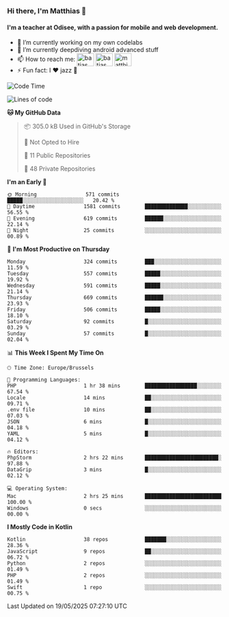 ### Hi there, I'm Matthias 👋

#### I'm a teacher at Odisee, with a passion for mobile and web development.

- 🔭 I’m currently working on my own codelabs
- 🌱 I’m currently deepdiving android advanced stuff
- 📫 How to reach me: <a href="https://dev.to/batjas" target="_blank"><img align="center" src="https://raw.githubusercontent.com/rahuldkjain/github-profile-readme-generator/master/src/images/icons/Social/devto.svg" alt="batjas" height="30" width="40" /></a>
<a href="https://twitter.com/batjas" target="_blank"><img align="center" src="https://raw.githubusercontent.com/rahuldkjain/github-profile-readme-generator/master/src/images/icons/Social/twitter.svg" alt="batjas" height="30" width="40" /></a>
<a href="https://linkedin.com/in/matthiasdruwé" target="_blank"><img align="center" src="https://raw.githubusercontent.com/rahuldkjain/github-profile-readme-generator/master/src/images/icons/Social/linked-in-alt.svg" alt="matthiasdruwé" height="30" width="40" /></a>
- ⚡ Fun fact: I ❤ jazz 🎷


<!--START_SECTION:waka-->
![Code Time](http://img.shields.io/badge/Code%20Time-1%2C431%20hrs%2031%20mins-blue)

![Lines of code](https://img.shields.io/badge/From%20Hello%20World%20I%27ve%20Written-7.2%20million%20lines%20of%20code-blue)

**🐱 My GitHub Data** 

> 📦 305.0 kB Used in GitHub's Storage 
 > 
> 🚫 Not Opted to Hire
 > 
> 📜 11 Public Repositories 
 > 
> 🔑 48 Private Repositories 
 > 
**I'm an Early 🐤** 

```text
🌞 Morning                571 commits         █████░░░░░░░░░░░░░░░░░░░░   20.42 % 
🌆 Daytime                1581 commits        ██████████████░░░░░░░░░░░   56.55 % 
🌃 Evening                619 commits         ██████░░░░░░░░░░░░░░░░░░░   22.14 % 
🌙 Night                  25 commits          ░░░░░░░░░░░░░░░░░░░░░░░░░   00.89 % 
```
📅 **I'm Most Productive on Thursday** 

```text
Monday                   324 commits         ███░░░░░░░░░░░░░░░░░░░░░░   11.59 % 
Tuesday                  557 commits         █████░░░░░░░░░░░░░░░░░░░░   19.92 % 
Wednesday                591 commits         █████░░░░░░░░░░░░░░░░░░░░   21.14 % 
Thursday                 669 commits         ██████░░░░░░░░░░░░░░░░░░░   23.93 % 
Friday                   506 commits         █████░░░░░░░░░░░░░░░░░░░░   18.10 % 
Saturday                 92 commits          █░░░░░░░░░░░░░░░░░░░░░░░░   03.29 % 
Sunday                   57 commits          █░░░░░░░░░░░░░░░░░░░░░░░░   02.04 % 
```


📊 **This Week I Spent My Time On** 

```text
🕑︎ Time Zone: Europe/Brussels

💬 Programming Languages: 
PHP                      1 hr 38 mins        █████████████████░░░░░░░░   67.54 % 
Locale                   14 mins             ██░░░░░░░░░░░░░░░░░░░░░░░   09.71 % 
.env file                10 mins             ██░░░░░░░░░░░░░░░░░░░░░░░   07.03 % 
JSON                     6 mins              █░░░░░░░░░░░░░░░░░░░░░░░░   04.18 % 
YAML                     5 mins              █░░░░░░░░░░░░░░░░░░░░░░░░   04.12 % 

🔥 Editors: 
PhpStorm                 2 hrs 22 mins       ████████████████████████░   97.88 % 
DataGrip                 3 mins              █░░░░░░░░░░░░░░░░░░░░░░░░   02.12 % 

💻 Operating System: 
Mac                      2 hrs 25 mins       █████████████████████████   100.00 % 
Windows                  0 secs              ░░░░░░░░░░░░░░░░░░░░░░░░░   00.00 % 
```

**I Mostly Code in Kotlin** 

```text
Kotlin                   38 repos            ███████░░░░░░░░░░░░░░░░░░   28.36 % 
JavaScript               9 repos             ██░░░░░░░░░░░░░░░░░░░░░░░   06.72 % 
Python                   2 repos             ░░░░░░░░░░░░░░░░░░░░░░░░░   01.49 % 
PHP                      2 repos             ░░░░░░░░░░░░░░░░░░░░░░░░░   01.49 % 
Swift                    1 repo              ░░░░░░░░░░░░░░░░░░░░░░░░░   00.75 % 
```




 Last Updated on 19/05/2025 07:27:10 UTC
<!--END_SECTION:waka-->
